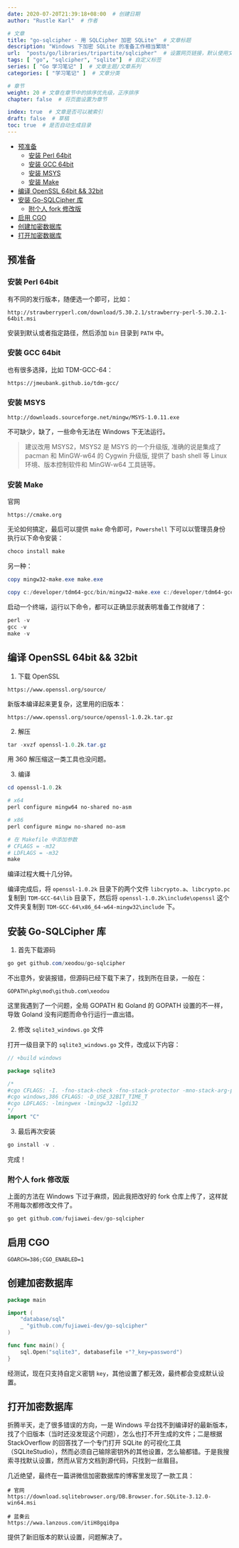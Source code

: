 ```yaml
---
date: 2020-07-20T21:39:18+08:00  # 创建日期
author: "Rustle Karl"  # 作者

# 文章
title: "go-sqlcipher - 用 SQLCipher 加密 SQLite"  # 文章标题
description: "Windows 下加密 SQLite 的准备工作相当繁琐"
url:  "posts/go/libraries/tripartite/sqlcipher"  # 设置网页链接，默认使用文件名
tags: [ "go", "sqlcipher", "sqlite"]  # 自定义标签
series: [ "Go 学习笔记" ]  # 文章主题/文章系列
categories: [ "学习笔记" ]  # 文章分类

# 章节
weight: 20 # 文章在章节中的排序优先级，正序排序
chapter: false  # 将页面设置为章节

index: true  # 文章是否可以被索引
draft: false  # 草稿
toc: true  # 是否自动生成目录
---
```


- [预准备](#预准备)
	- [安装 Perl 64bit](#安装-perl-64bit)
	- [安装 GCC 64bit](#安装-gcc-64bit)
	- [安装 MSYS](#安装-msys)
	- [安装 Make](#安装-make)
- [编译 OpenSSL 64bit && 32bit](#编译-openssl-64bit--32bit)
- [安装 Go-SQLCipher 库](#安装-go-sqlcipher-库)
	- [附个人 fork 修改版](#附个人-fork-修改版)
- [启用 CGO](#启用-cgo)
- [创建加密数据库](#创建加密数据库)
- [打开加密数据库](#打开加密数据库)

## 预准备

### 安装 Perl 64bit

有不同的发行版本，随便选一个即可，比如：

```
http://strawberryperl.com/download/5.30.2.1/strawberry-perl-5.30.2.1-64bit.msi
```

安装到默认或者指定路径，然后添加 `bin` 目录到 `PATH` 中。

### 安装 GCC 64bit

也有很多选择，比如 TDM-GCC-64：

```
https://jmeubank.github.io/tdm-gcc/
```

### 安装 MSYS

```
http://downloads.sourceforge.net/mingw/MSYS-1.0.11.exe
```

不可缺少，缺了，一些命令无法在 Windows 下无法运行。

> 建议改用 MSYS2，MSYS2 是 MSYS 的一个升级版, 准确的说是集成了 pacman 和 MinGW-w64 的 Cygwin 升级版, 提供了 bash shell 等 Linux 环境、版本控制软件和 MinGW-w64 工具链等。

### 安装 Make

官网

```
https://cmake.org
```

无论如何搞定，最后可以提供 `make` 命令即可，`Powershell` 下可以以管理员身份执行以下命令安装：

```powershell
choco install make
```

另一种：

```powershell
copy mingw32-make.exe make.exe

copy c:/developer/tdm64-gcc/bin/mingw32-make.exe c:/developer/tdm64-gcc/bin/make.exe
```

启动一个终端，运行以下命令，都可以正确显示就表明准备工作就绪了：

```powershell
perl -v
gcc -v
make -v
```

## 编译 OpenSSL 64bit && 32bit

1. 下载 OpenSSL

```
https://www.openssl.org/source/
```

新版本编译起来更复杂，这里用的旧版本：

```
https://www.openssl.org/source/openssl-1.0.2k.tar.gz
```

2. 解压

```powershell
tar -xvzf openssl-1.0.2k.tar.gz
```

用 360 解压缩这一类工具也没问题。

3. 编译

```powershell
cd openssl-1.0.2k

# x64
perl configure mingw64 no-shared no-asm

# x86
perl configure mingw no-shared no-asm

# 在 Makefile 中添加参数
# CFLAGS = -m32
# LDFLAGS = -m32
make
```

编译过程大概十几分钟。

编译完成后，将 `openssl-1.0.2k` 目录下的两个文件 `libcrypto.a`、`libcrypto.pc` 复制到 `TDM-GCC-64\lib` 目录下，然后将 `openssl-1.0.2k\include\openssl` 这个文件夹复制到 `TDM-GCC-64\x86_64-w64-mingw32\include` 下。

## 安装 Go-SQLCipher 库

1. 首先下载源码

```powershell
go get github.com/xeodou/go-sqlcipher
```

不出意外，安装报错，但源码已经下载下来了，找到所在目录，一般在：

```
GOPATH\pkg\mod\github.com\xeodou
```

这里我遇到了一个问题，全局 GOPATH 和 Goland 的 GOPATH 设置的不一样，导致 Goland 没有问题而命令行运行一直出错。

2. 修改 `sqlite3_windows.go` 文件

打开一级目录下的  `sqlite3_windows.go` 文件，改成以下内容：

```go
// +build windows

package sqlite3

/*
#cgo CFLAGS: -I. -fno-stack-check -fno-stack-protector -mno-stack-arg-probe
#cgo windows,386 CFLAGS: -D_USE_32BIT_TIME_T
#cgo LDFLAGS: -lmingwex -lmingw32 -lgdi32
*/
import "C"
```

3. 最后再次安装

```powershell
go install -v .
```

完成！

### 附个人 fork 修改版

上面的方法在 Windows 下过于麻烦，因此我把改好的 fork 仓库上传了，这样就不用每次都修改文件了。

```powershell
go get github.com/fujiawei-dev/go-sqlcipher
```

## 启用 CGO

```shell
GOARCH=386;CGO_ENABLED=1
```

## 创建加密数据库

```go
package main

import (
	"database/sql"
	_ "github.com/fujiawei-dev/go-sqlcipher"
)

func func main() {
    sql.Open("sqlite3", databasefile +"?_key=password")
}
```

经测试，现在只支持自定义密钥 `key`，其他设置了都无效，最终都会变成默认设置。

## 打开加密数据库

折腾半天，走了很多错误的方向，一是 Windows 平台找不到编译好的最新版本，找了个旧版本（当时还没发现这个问题），怎么也打不开生成的文件；二是根据 StackOverflow 的回答找了一个专门打开 SQLite 的可视化工具（SQLiteStudio），然而必须自己输除密钥外的其他设置，怎么输都错。于是我搜索寻找默认设置，然而从官方文档到源代码，只找到一丝眉目。

几近绝望，最终在一篇讲微信加密数据库的博客里发现了一款工具：

```shell
# 官网
https://download.sqlitebrowser.org/DB.Browser.for.SQLite-3.12.0-win64.msi

# 蓝奏云
https://wwa.lanzous.com/itiH8gqi0pa
```

提供了新旧版本的默认设置，问题解决了。
